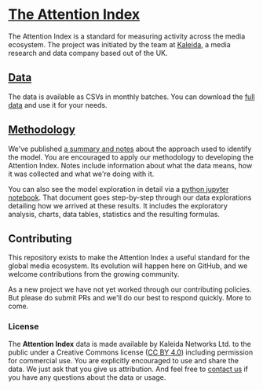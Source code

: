 # [The Attention Index](https://kaleida.github.io/attention-index/)

The Attention Index is a standard for measuring activity across the media ecosystem. The project was initiated by the team at [Kaleida](https://www.kaleida.com), a media research and data company based out of the UK.

## [Data](/data)

The data is available as CSVs in monthly batches. You can download the [full data](/data) and use it for your needs.

## [Methodology](/docs)

We've published [a summary and notes](/docs) about the approach used to identify the model. You are encouraged to apply our methodology to developing the Attention Index. Notes include information about what the data means, how it was collected and what we're doing with it.

You can also see the model exploration in detail via a [python jupyter notebook](http://nbviewer.jupyter.org/github/kaleida/attention-index/blob/master/data/attention-index.ipynb). That document goes step-by-step through our data explorations detailing how we arrived at these results. It includes the exploratory analysis, charts, data tables, statistics and the resulting formulas.


## Contributing

This repository exists to make the Attention Index a useful standard for the global media ecosystem. Its evolution will happen here on GitHub, and we welcome contributions from the growing community.

As a new project we have not yet worked through our contributing policies. But please do submit PRs and we'll do our best to respond quickly. More to come.

### License

The **Attention Index** data is made available by Kaleida Networks Ltd. to the public under a Creative Commons license ([CC BY 4.0](https://creativecommons.org/licenses/by/4.0/legalcode)) including permission for commercial use. You are explicitly encouraged to use and share the data. We just ask that you give us attribution. And feel free to [contact us](mailto:matt@kaleida.com) if you have any questions about the data or usage.
